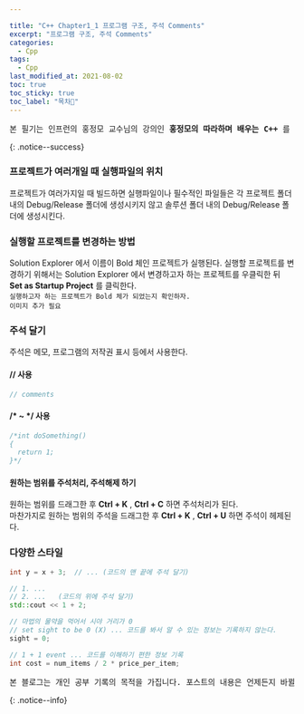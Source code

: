 ```yaml
---

title: "C++ Chapter1_1 프로그램 구조, 주석 Comments"
excerpt: "프로그램 구조, 주석 Comments"
categories:
  - Cpp
tags:
  - Cpp
last_modified_at: 2021-08-02
toc: true
toc_sticky: true
toc_label: "목차👀"
---
```


<pre>본 필기는 인프런의 홍정모 교수님의 강의인 <b>홍정모의 따라하며 배우는 C++</b> 를 듣고 작성합니다.</pre>{: .notice--success}

### 프로젝트가 여러개일 때 실행파일의 위치
프로젝트가 여러가지일 때 빌드하면 실행파일이나 필수적인 파일들은 각 프로젝트 폴더 내의 Debug/Release 폴더에 생성시키지 않고 솔루션 폴더 내의 Debug/Release 폴더에 생성시킨다.


### 실행할 프로젝트를 변경하는 방법
Solution Explorer 에서 이름이 Bold 체인 프로젝트가 실행된다. 실행할 프로젝트를 변경하기 위해서는 Solution Explorer 에서 변경하고자 하는 프로젝트를 우클릭한 뒤 **Set as Startup Project** 를 클릭한다.    
`실행하고자 하는 프로젝트가 Bold 체가 되었는지 확인하자.`    
`이미지 추가 필요`


### 주석 달기
주석은 메모, 프로그램의 저작권 표시 등에서 사용한다.


#### // 사용
```cpp
// comments
```


#### /* ~ */ 사용
``` cpp
/*int doSomething()
{
  return 1;
}*/
```


#### 원하는 범위를 주석처리, 주석해제 하기
원하는 범위를 드래그한 후 **Ctrl + K** , **Ctrl + C** 하면 주석처리가 된다.    
마찬가지로 원하는 범위의 주석을 드래그한 후 **Ctrl + K** , **Ctrl + U** 하면 주석이 헤제된다.


### 다양한 스타일
```cpp 
int y = x + 3;	// ... (코드의 맨 끝에 주석 달기)
``` 


```cpp
// 1. ...
// 2. ...	(코드의 위에 주석 달기)
std::cout << 1 + 2;
```
    

```cpp
// 마법의 물약을 먹어서 시야 거리가 0
// set sight to be 0 (X) ... 코드를 봐서 알 수 있는 정보는 기록하지 않는다. 
sight = 0;
```


```cpp
// 1 + 1 event ... 코드를 이해하기 편한 정보 기록
int cost = num_items / 2 * price_per_item;
```   


<pre>본 블로그는 개인 공부 기록의 목적을 가집니다. 포스트의 내용은 언제든지 바뀔 수 있습니다.</pre>{: .notice--info}
